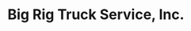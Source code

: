 ---
title: "Big Rig Truck Service, Inc."
url: /santa-rosa/big-rig-truck-service-inc/
shop: Autowerkstatt
---